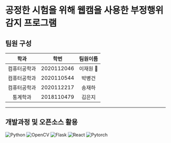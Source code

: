 # 공정한 시험을 위해 웹캠을 사용한 부정행위 감지 프로그램

## 팀원 구성
|학과|학번|팀원이름|
|:----:|:---:|:---:|
|컴퓨터공학과|2020112046|이재원 :crown:| 
|컴퓨터공학과|2020110544|박병건|
|컴퓨터공학과|2020112217|송재하|
|통계학과|2018110479|김은지|

*****

## 개발과정 및 오픈소스 활용
<img alt="Python" src ="https://img.shields.io/badge/Python-3776AB.svg?&style=flat-square&logo=Python&logoColor=white"/> <img alt="OpenCV" src ="https://img.shields.io/badge/opencv-%23white.svg?style=for-the-badge&logo=opencv&logoColor=white"/> <img alt="Flask" src ="https://img.shields.io/badge/Flask-000000.svg?&style=flat-square&logo=Flask&logoColor=white"/> <img alt="React" src ="https://img.shields.io/badge/react-%2320232a.svg?style=for-the-badge&logo=react&logoColor=%2361DAFB"/> <img alt="Pytorch" src ="https://img.shields.io/badge/PyTorch-%23EE4C2C.svg?style=for-the-badge&logo=PyTorch&logoColor=white"/>